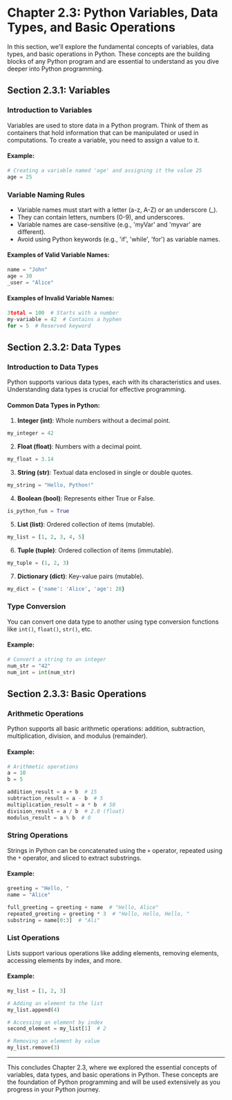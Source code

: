 
# Chapter 2.3: Python Variables, Data Types, and Basic Operations

In this section, we'll explore the fundamental concepts of variables, data types, and basic operations in Python. These concepts are the building blocks of any Python program and are essential to understand as you dive deeper into Python programming.

## Section 2.3.1: Variables

### Introduction to Variables

Variables are used to store data in a Python program. Think of them as containers that hold information that can be manipulated or used in computations. To create a variable, you need to assign a value to it.

#### Example:

```python
# Creating a variable named 'age' and assigning it the value 25
age = 25
```

### Variable Naming Rules

- Variable names must start with a letter (a-z, A-Z) or an underscore (_).
- They can contain letters, numbers (0-9), and underscores.
- Variable names are case-sensitive (e.g., 'myVar' and 'myvar' are different).
- Avoid using Python keywords (e.g., 'if', 'while', 'for') as variable names.

#### Examples of Valid Variable Names:

```python
name = "John"
age = 30
_user = "Alice"
```

#### Examples of Invalid Variable Names:

```python
3total = 100  # Starts with a number
my-variable = 42  # Contains a hyphen
for = 5  # Reserved keyword
```

## Section 2.3.2: Data Types

### Introduction to Data Types

Python supports various data types, each with its characteristics and uses. Understanding data types is crucial for effective programming.

#### Common Data Types in Python:

1. **Integer (int)**: Whole numbers without a decimal point.

```python
my_integer = 42
```

2. **Float (float)**: Numbers with a decimal point.

```python
my_float = 3.14
```

3. **String (str)**: Textual data enclosed in single or double quotes.

```python
my_string = "Hello, Python!"
```

4. **Boolean (bool)**: Represents either True or False.

```python
is_python_fun = True
```

5. **List (list)**: Ordered collection of items (mutable).

```python
my_list = [1, 2, 3, 4, 5]
```

6. **Tuple (tuple)**: Ordered collection of items (immutable).

```python
my_tuple = (1, 2, 3)
```

7. **Dictionary (dict)**: Key-value pairs (mutable).

```python
my_dict = {'name': 'Alice', 'age': 28}
```

### Type Conversion

You can convert one data type to another using type conversion functions like `int()`, `float()`, `str()`, etc.

#### Example:

```python
# Convert a string to an integer
num_str = "42"
num_int = int(num_str)
```

## Section 2.3.3: Basic Operations

### Arithmetic Operations

Python supports all basic arithmetic operations: addition, subtraction, multiplication, division, and modulus (remainder).

#### Example:

```python
# Arithmetic operations
a = 10
b = 5

addition_result = a + b  # 15
subtraction_result = a - b  # 5
multiplication_result = a * b  # 50
division_result = a / b  # 2.0 (float)
modulus_result = a % b  # 0
```

### String Operations

Strings in Python can be concatenated using the `+` operator, repeated using the `*` operator, and sliced to extract substrings.

#### Example:

```python
greeting = "Hello, "
name = "Alice"

full_greeting = greeting + name  # "Hello, Alice"
repeated_greeting = greeting * 3  # "Hello, Hello, Hello, "
substring = name[0:3]  # "Ali"
```

### List Operations

Lists support various operations like adding elements, removing elements, accessing elements by index, and more.

#### Example:

```python
my_list = [1, 2, 3]

# Adding an element to the list
my_list.append(4)

# Accessing an element by index
second_element = my_list[1]  # 2

# Removing an element by value
my_list.remove(3)
```

---

This concludes Chapter 2.3, where we explored the essential concepts of variables, data types, and basic operations in Python. These concepts are the foundation of Python programming and will be used extensively as you progress in your Python journey.
